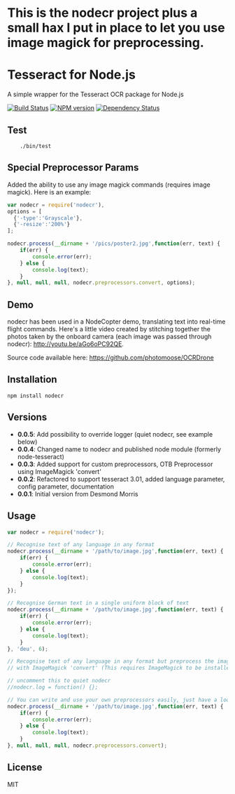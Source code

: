 # This is the nodecr project plus a small hax I put in place to let you use image magick for preprocessing.

# Tesseract for Node.js

A simple wrapper for the Tesseract OCR package for Node.js

[![Build Status](https://travis-ci.org/joscha/nodecr.png)](https://travis-ci.org/joscha/nodecr)
[![NPM version](https://badge.fury.io/js/nodecr.png)](http://badge.fury.io/js/nodecr)
[![Dependency Status](https://david-dm.org/joscha/nodecr.png)](https://david-dm.org/joscha/nodecr)

## Test

		./bin/test
		
## Special Preprocessor Params

Added the ability to use any image magick commands (requires image magick).  Here is an example:

```Javascript
var nodecr = require('nodecr'),
options = [
  {'-type':'Grayscale'},
  {'-resize':'200%'}
];

nodecr.process(__dirname + '/pics/poster2.jpg',function(err, text) {
    if(err) {
        console.error(err);
    } else {
        console.log(text);
    }
}, null, null, null, nodecr.preprocessors.convert, options);
```


## Demo
nodecr has been used in a NodeCopter demo, translating text into real-time flight commands.
Here's a little video created by stitching together the photos taken by the onboard camera (each image was passed through nodecr):
http://youtu.be/aGo6oPC92QE.

Source code available here: https://github.com/photomoose/OCRDrone

## Installation
`npm install nodecr`

## Versions
* **0.0.5**: Add possibility to override logger (quiet nodecr, see example below)
* **0.0.4**: Changed name to nodecr and published node module (formerly node-tesseract)
* **0.0.3**: Added support for custom preprocessors, OTB Preprocessor using ImageMagick 'convert'
* **0.0.2**: Refactored to support tesseract 3.01, added language parameter, config parameter, documentation
* **0.0.1**: Initial version from Desmond Morris

## Usage

```JavaScript
var nodecr = require('nodecr');

// Recognise text of any language in any format
nodecr.process(__dirname + '/path/to/image.jpg',function(err, text) {
	if(err) {
		console.error(err);
	} else {
		console.log(text);
	}
});

// Recognise German text in a single uniform block of text
nodecr.process(__dirname + '/path/to/image.jpg',function(err, text) {
	if(err) {
		console.error(err);
	} else {
		console.log(text);
	}
}, 'deu', 6);

// Recognise text of any language in any format but preprocess the image
// with ImageMagick 'convert' (This requires ImageMagick to be installed)

// uncomment this to quiet nodecr
//nodecr.log = function() {};

// You can write and use your own preprocessors easily, just have a look at src/nodecr.coffee
nodecr.process(__dirname + '/path/to/image.jpg',function(err, text) {
	if(err) {
		console.error(err);
	} else {
		console.log(text);
	}
}, null, null, null, nodecr.preprocessors.convert);
```

## License
MIT
